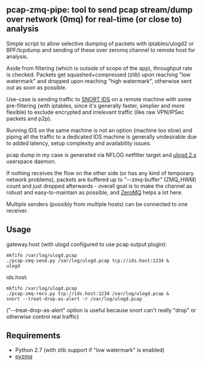 pcap-zmq-pipe: tool to send pcap stream/dump over network (0mq) for real-time (or close to) analysis
--------------------

Simple script to allow selective dumping of packets with iptables/ulogd2 or
BPF/tcpdump and sending of these over zeromq channel to remote host for
analysis.

Aside from filtering (which is outside of scope of the app), throughput rate is
checked. Packets get squashed+compressed (zlib) upon reaching "low watermark"
and dropped upon reaching "high watermark", otherwise sent out as soon as
possible.

Use-case is sending traffic to [SNORT IDS](http://snort.org) on a remote machine
with some pre-filtering (with iptables, since it's generally faster, simplier
and more flexible) to exclude encrypted and irrelevant traffic (like raw
VPN/IPSec packets and p2p).

Running IDS on the same machine is not an option (machine too slow) and piping
all the traffic to a dedicated IDS machine is generally undesirable due to added
latency, setup complexity and availability issues.

pcap dump in my case is generated via NFLOG netfilter target and [ulogd
2.x](http://www.netfilter.org/projects/ulogd/) userspace daemon.

If nothing receives the flow on the other side (or has any kind of temporary
network problems), packets are buffered up to "--zmq-buffer" (ZMQ_HWM) count and
just dropped afterwards - overall goal is to make the channel as robust and
easy-to-maintain as possible, and [ZeroMQ](http://zeromq.org/) helps a lot here.

Multiple senders (possibly from multiple hosts) can be connected to one
receiver.


Usage
--------------------

gateway.host (with ulogd configured to use pcap output plugin):

	mkfifo /var/log/ulogd.pcap
	./pcap-zmq-send.py /var/log/ulogd.pcap tcp://ids.host:1234 &
	ulogd

ids.host:

	mkfifo /var/log/ulogd.pcap
	./pcap-zmq-recv.py tcp://ids.host:1234 /var/log/ulogd.pcap &
	snort --treat-drop-as-alert -r /var/log/ulogd.pcap

("--treat-drop-as-alert" option is useful because snort can't really "drop" or
otherwise control real traffic)


Requirements
--------------------

* Python 2.7 (with zlib support if "low watermark" is enabled)
* [pyzmq](https://github.com/zeromq/pyzmq)
